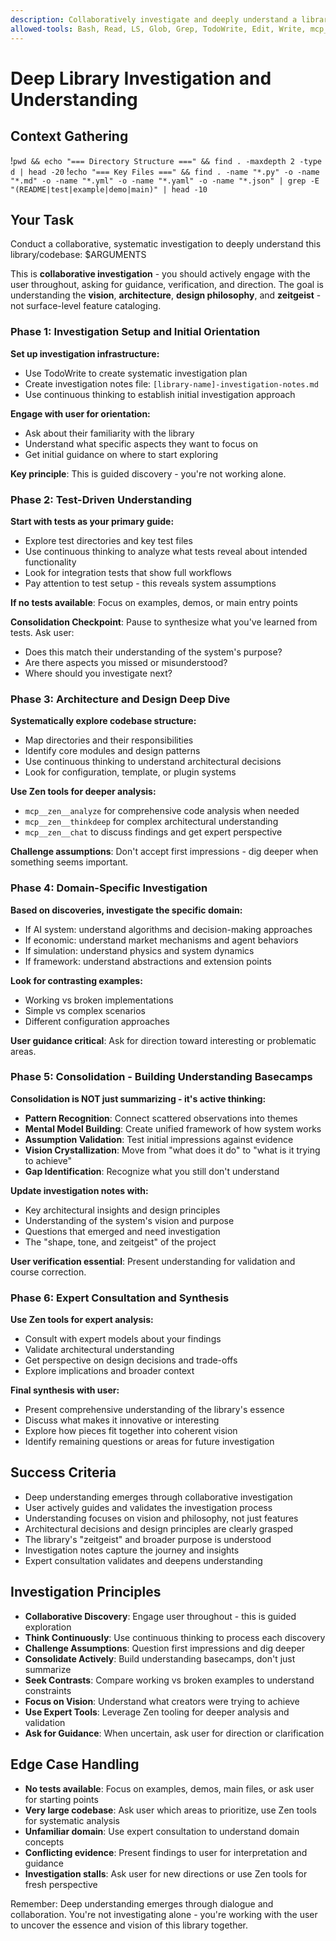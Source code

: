 ```yaml
---
description: Collaboratively investigate and deeply understand a library's architecture, purpose, and design philosophy
allowed-tools: Bash, Read, LS, Glob, Grep, TodoWrite, Edit, Write, mcp__continuous-thinking__sequentialthinking, mcp__zen__chat, mcp__zen__thinkdeep, mcp__zen__analyze
---
```


# Deep Library Investigation and Understanding

## Context Gathering
!`pwd && echo "=== Directory Structure ===" && find . -maxdepth 2 -type d | head -20`
!`echo "=== Key Files ===" && find . -name "*.py" -o -name "*.md" -o -name "*.yml" -o -name "*.yaml" -o -name "*.json" | grep -E "(README|test|example|demo|main)" | head -10`

## Your Task
Conduct a collaborative, systematic investigation to deeply understand this library/codebase: $ARGUMENTS

This is **collaborative investigation** - you should actively engage with the user throughout, asking for guidance, verification, and direction. The goal is understanding the **vision**, **architecture**, **design philosophy**, and **zeitgeist** - not surface-level feature cataloging.

### Phase 1: Investigation Setup and Initial Orientation
**Set up investigation infrastructure:**
- Use TodoWrite to create systematic investigation plan
- Create investigation notes file: `[library-name]-investigation-notes.md`
- Use continuous thinking to establish initial investigation approach

**Engage with user for orientation:**
- Ask about their familiarity with the library
- Understand what specific aspects they want to focus on
- Get initial guidance on where to start exploring

**Key principle**: This is guided discovery - you're not working alone.

### Phase 2: Test-Driven Understanding
**Start with tests as your primary guide:**
- Explore test directories and key test files
- Use continuous thinking to analyze what tests reveal about intended functionality
- Look for integration tests that show full workflows
- Pay attention to test setup - this reveals system assumptions

**If no tests available**: Focus on examples, demos, or main entry points

**Consolidation Checkpoint**: Pause to synthesize what you've learned from tests. Ask user:
- Does this match their understanding of the system's purpose?
- Are there aspects you missed or misunderstood?
- Where should you investigate next?

### Phase 3: Architecture and Design Deep Dive
**Systematically explore codebase structure:**
- Map directories and their responsibilities
- Identify core modules and design patterns
- Use continuous thinking to understand architectural decisions
- Look for configuration, template, or plugin systems

**Use Zen tools for deeper analysis:**
- `mcp__zen__analyze` for comprehensive code analysis when needed
- `mcp__zen__thinkdeep` for complex architectural understanding
- `mcp__zen__chat` to discuss findings and get expert perspective

**Challenge assumptions**: Don't accept first impressions - dig deeper when something seems important.

### Phase 4: Domain-Specific Investigation  
**Based on discoveries, investigate the specific domain:**
- If AI system: understand algorithms and decision-making approaches
- If economic: understand market mechanisms and agent behaviors
- If simulation: understand physics and system dynamics
- If framework: understand abstractions and extension points

**Look for contrasting examples:**
- Working vs broken implementations
- Simple vs complex scenarios
- Different configuration approaches

**User guidance critical**: Ask for direction toward interesting or problematic areas.

### Phase 5: Consolidation - Building Understanding Basecamps
**Consolidation is NOT just summarizing - it's active thinking:**
- **Pattern Recognition**: Connect scattered observations into themes
- **Mental Model Building**: Create unified framework of how system works
- **Assumption Validation**: Test initial impressions against evidence
- **Vision Crystallization**: Move from "what does it do" to "what is it trying to achieve"
- **Gap Identification**: Recognize what you still don't understand

**Update investigation notes with:**
- Key architectural insights and design principles
- Understanding of the system's vision and purpose
- Questions that emerged and need investigation
- The "shape, tone, and zeitgeist" of the project

**User verification essential**: Present understanding for validation and course correction.

### Phase 6: Expert Consultation and Synthesis
**Use Zen tools for expert analysis:**
- Consult with expert models about your findings
- Validate architectural understanding
- Get perspective on design decisions and trade-offs
- Explore implications and broader context

**Final synthesis with user:**
- Present comprehensive understanding of the library's essence
- Discuss what makes it innovative or interesting
- Explore how pieces fit together into coherent vision
- Identify remaining questions or areas for future investigation

## Success Criteria
- Deep understanding emerges through collaborative investigation
- User actively guides and validates the investigation process
- Understanding focuses on vision and philosophy, not just features
- Architectural decisions and design principles are clearly grasped
- The library's "zeitgeist" and broader purpose is understood
- Investigation notes capture the journey and insights
- Expert consultation validates and deepens understanding

## Investigation Principles
- **Collaborative Discovery**: Engage user throughout - this is guided exploration
- **Think Continuously**: Use continuous thinking to process each discovery
- **Challenge Assumptions**: Question first impressions and dig deeper
- **Consolidate Actively**: Build understanding basecamps, don't just summarize
- **Seek Contrasts**: Compare working vs broken examples to understand constraints
- **Focus on Vision**: Understand what creators were trying to achieve
- **Use Expert Tools**: Leverage Zen tooling for deeper analysis and validation
- **Ask for Guidance**: When uncertain, ask user for direction or clarification

## Edge Case Handling
- **No tests available**: Focus on examples, demos, main files, or ask user for starting points
- **Very large codebase**: Ask user which areas to prioritize, use Zen tools for systematic analysis
- **Unfamiliar domain**: Use expert consultation to understand domain concepts
- **Conflicting evidence**: Present findings to user for interpretation and guidance
- **Investigation stalls**: Ask user for new directions or use Zen tools for fresh perspective

Remember: Deep understanding emerges through dialogue and collaboration. You're not investigating alone - you're working with the user to uncover the essence and vision of this library together.

